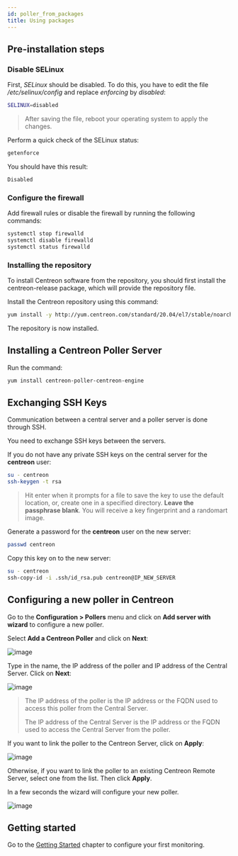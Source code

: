 ```yaml
---
id: poller_from_packages
title: Using packages 
---
```


## Pre-installation steps

### Disable SELinux

First, *SELinux* should be disabled. To do this, you have to edit the file
*/etc/selinux/config* and replace *enforcing* by *disabled*:

```Bash
SELINUX=disabled
```

> After saving the file, reboot your operating system to apply the changes.

Perform a quick check of the SELinux status:
```Bash
getenforce
```
You should have this result:
```Bash
Disabled
```

### Configure the firewall

Add firewall rules or disable the firewall by running the following commands:
```Bash
systemctl stop firewalld
systemctl disable firewalld
systemctl status firewalld
```

### Installing the repository

To install Centreon software from the repository, you should first install the centreon-release package, which will
provide the repository file.

Install the Centreon repository using this command:

```Bash
yum install -y http://yum.centreon.com/standard/20.04/el7/stable/noarch/RPMS/centreon-release-20.04-1.el7.centos.noarch.rpm
```

The repository is now installed.

## Installing a Centreon Poller Server

Run the command:

```Bash
yum install centreon-poller-centreon-engine
```

## Exchanging SSH Keys

Communication between a central server and a poller server is done through SSH.

You need to exchange SSH keys between the servers.

If you do not have any private SSH keys on the central server for the **centreon** user:
```Bash
su - centreon
ssh-keygen -t rsa
```

> Hit enter when it prompts for a file to save the key to use the default location, or, create one in a specified
> directory. **Leave the passphrase blank**. You will receive a key fingerprint and a randomart image.

Generate a password for the **centreon** user on the new server:
```Bash
passwd centreon
```

Copy this key on to the new server:
```Bash
su - centreon
ssh-copy-id -i .ssh/id_rsa.pub centreon@IP_NEW_SERVER
```

## Configuring a new poller in Centreon

Go to the **Configuration > Pollers** menu and click on **Add server with wizard** to configure a new poller.

Select **Add a Centreon Poller** and click on **Next**:

![image](assets/installation/poller/wizard_add_poller_1.png)

Type in the name, the IP address of the poller and IP address of the Central Server. Click on **Next**:

![image](assets/installation/poller/wizard_add_poller_2.png)

> The IP address of the poller is the IP address or the FQDN used to access this poller from the Central Server.
>
> The IP address of the Central Server is the IP address or the FQDN used to access the Central Server from the poller.

If you want to link the poller to the Centreon Server, click on **Apply**:

![image](assets/installation/poller/wizard_add_poller_3.png)

Otherwise, if you want to link the poller to an existing Centreon Remote Server, select one from the list. Then click **Apply**.

In a few seconds the wizard will configure your new poller.

![image](assets/installation/poller/wizard_add_poller_5.png)

## Getting started

Go to the [Getting Started](../tutorials/tutorials) chapter to configure your first monitoring.
